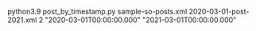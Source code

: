 python3.9 post_by_timestamp.py sample-so-posts.xml 2020-03-01-post-2021.xml 2 "2020-03-01T00:00:00.000" "2021-03-01T00:00:00.000"